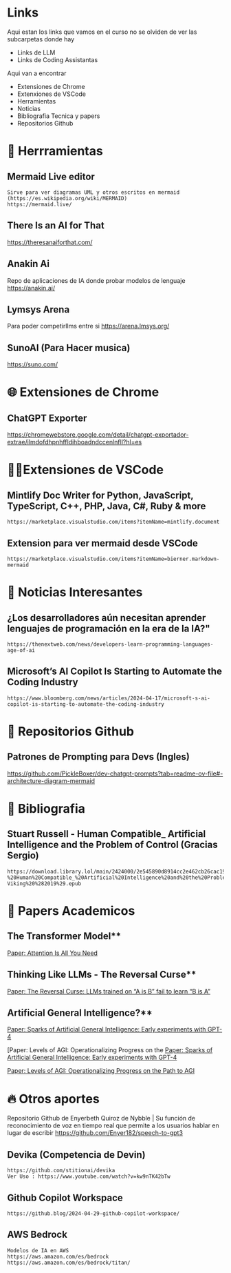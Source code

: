 # Links

Aqui estan los links que vamos en el curso no se olviden de ver las subcarpetas donde hay

* Links de LLM
* Links de Coding Assistantas

Aqui van a encontrar

* Extensiones de Chrome
* Extenxiones de VSCode
* Herramientas
* Noticias
* Bibliografia Tecnica y papers
* Repositorios Github

# 📖 Herrramientas

## Mermaid Live editor 
	Sirve para ver diagramas UML y otros escritos en mermaid (https://es.wikipedia.org/wiki/MERMAID)
	https://mermaid.live/

## There Is an AI for That
https://theresanaiforthat.com/

## Anakin Ai
Repo de aplicaciones de IA donde probar modelos de lenguaje
https://anakin.ai/

## Lymsys Arena
Para poder competirllms entre si
https://arena.lmsys.org/

## SunoAI (Para Hacer musica)
https://suno.com/



# 🌐 Extensiones de Chrome

## ChatGPT Exporter
https://chromewebstore.google.com/detail/chatgpt-exportador-extrae/ilmdofdhpnhffldihboadndccenlnfll?hl=es

# 🧑‍💻Extensiones de VSCode

## Mintlify Doc Writer for Python, JavaScript, TypeScript, C++, PHP, Java, C#, Ruby & more
	https://marketplace.visualstudio.com/items?itemName=mintlify.document

 ## Extension para ver mermaid desde VSCode
 	https://marketplace.visualstudio.com/items?itemName=bierner.markdown-mermaid




# 📰 Noticias Interesantes

## ¿Los desarrolladores aún necesitan aprender lenguajes de programación en la era de la IA?"
	https://thenextweb.com/news/developers-learn-programming-languages-age-of-ai

## Microsoft’s AI Copilot Is Starting to Automate the Coding Industry
	https://www.bloomberg.com/news/articles/2024-04-17/microsoft-s-ai-copilot-is-starting-to-automate-the-coding-industry


# 🤖 Repositorios Github

## Patrones de Prompting para Devs (Ingles)
https://github.com/PickleBoxer/dev-chatgpt-prompts?tab=readme-ov-file#-architecture-diagram-mermaid


# 📖 Bibliografia

## Stuart Russell - Human Compatible_ Artificial Intelligence and the Problem of Control (Gracias Sergio)

	https://download.library.lol/main/2424000/2e545890d8914cc2e462cb26cac19432/Stuart%20Russell%20-%20Human%20Compatible_%20Artificial%20Intelligence%20and%20the%20Problem%20of%20Control-Viking%20%282019%29.epub

# 📖 Papers Academicos

## The Transformer Model**
[Paper: Attention Is All You Need](https://arxiv.org/pdf/1706.03762.pdf)

## Thinking Like LLMs - The Reversal Curse**
[Paper: The Reversal Curse: LLMs trained on “A is B” fail to learn “B is A”](https://arxiv.org/pdf/2309.12288.pdf)

## Artificial General Intelligence?**
[Paper: Sparks of Artificial General Intelligence: Early experiments with GPT-4](https://arxiv.org/pdf/2303.12712.pdf)

[Paper: Levels of AGI: Operationalizing Progress on the
[Paper: Sparks of Artificial General Intelligence: Early experiments with GPT-4](https://arxiv.org/pdf/2303.12712.pdf)

[Paper: Levels of AGI: Operationalizing Progress on the Path to AGI](https://arxiv.org/pdf/2311.02462)

# 🔥 Otros aportes

Repositorio Github de Enyerbeth Quiroz de Nybble 
| Su función de reconocimiento de voz en tiempo real que permite a los usuarios hablar en lugar de escribir
https://github.com/Enyer182/speech-to-gpt3

## Devika (Competencia de Devin)
	https://github.com/stitionai/devika
	Ver Uso : https://www.youtube.com/watch?v=kw9nTK42bTw

## Github Copilot Workspace
	https://github.blog/2024-04-29-github-copilot-workspace/


## AWS Bedrock
	Modelos de IA en AWS
	https://aws.amazon.com/es/bedrock
	https://aws.amazon.com/es/bedrock/titan/
 
